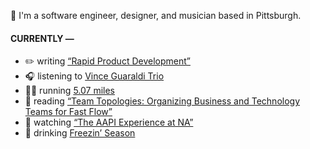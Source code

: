 👋 I'm a software engineer, designer, and musician based in Pittsburgh.

#### CURRENTLY —

* ✏️ writing [“Rapid Product Development”](https://amoscato.com/journal/rapid-product-development/)
* 🎧 listening to [Vince Guaraldi Trio](https://www.last.fm/music/Vince+Guaraldi+Trio/_/Camptown+Races)
* 🏃‍♂️ running [5.07 miles](https://www.strava.com/activities/6160167279)
* 📘 reading [“Team Topologies: Organizing Business and Technology Teams for Fast Flow”](https://www.goodreads.com/book/show/44135420-team-topologies)
* 🍿 watching [“The AAPI Experience at NA”](https://youtu.be/uiccwNSOGjU)
* 🍺 drinking [Freezin’ Season](https://untappd.com/user/namoscato/checkin/1101774283)
